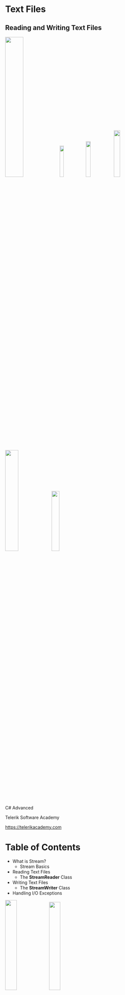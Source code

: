 <!-- section start -->
<!-- attr: { id:'', class:'slide-title', showInPresentation:true, hasScriptWrapper:true, style:'' } -->
# Text Files
## Reading and Writing Text Files
<img class="slide-image" src="\imgs\pic00.png" style="top:52.89%; left:69.53%; width:33.89%; z-index:-1" />
<img class="slide-image" src="\imgs\pic01.png" style="top:50.96%; left:91.69%; width:16.03%; z-index:-1" />
<img class="slide-image" src="\imgs\pic02.png" style="top:53.67%; left:49.19%; width:17.08%; z-index:-1" />
<img class="slide-image" src="\imgs\pic03.png" style="top:5.92%; left:5%; width:19.55%; z-index:-1" />
<img class="slide-image" src="\imgs\pic04.png" style="top:40%; left:12%; width:28.77%; z-index:-1" />
<img class="slide-image" src="\imgs\pic05.png" style="top:40%; left:14%; width:22.16%; z-index:-1" />
<div class="signature">
	<p class="signature-course">C# Advanced</p>
	<p class="signature-initiative">Telerik Software Academy</p>
	<a href="https://telerikacademy.com" class="signature-link">https://telerikacademy.com</a>
</div>




<!-- section start -->
<!-- attr: { id:'', class:'', showInPresentation:true, hasScriptWrapper:true, style:'' } -->
# Table of Contents
- What is Stream?
  - Stream Basics
- Reading Text Files
  - The **StreamReader** Class
- Writing Text Files
  - The **StreamWriter** Class
- Handling I/O Exceptions
<img class="slide-image" src="\imgs\pic06.png" style="top:57.30%; left:76.72%; width:27.18%; z-index:-1" />
<img class="slide-image" src="\imgs\pic07.png" style="top:14.17%; left:76.71%; width:26.87%; z-index:-1" />




<!-- section start -->
<!-- attr: { id:'', class:'slide-section', showInPresentation:true, hasScriptWrapper:true, style:'' } -->
# What Is Stream?
## Streams Basic Concepts
<img class="slide-image" src="\imgs\pic08.png" style="top:52%; left:35.79%; width:30%; z-index:-1" />


<!-- attr: { id:'', class:'', showInPresentation:true, hasScriptWrapper:true, style:'' } -->
# What is Stream?
- Stream is the natural way to transfer data in the computer world
- To read or write a file, we open a stream connected to the file and access the data through the stream
<img class="slide-image" src="\imgs\pic09.png" style="top:53.82%; left:24.33%; width:55.54%; z-index:-1" />
<img class="slide-image" src="\imgs\pic10.png" style="top:48.68%; left:3.74%; width:25.00%; z-index:-1" />
<img class="slide-image" src="\imgs\pic11.png" style="top:47.60%; left:79.20%; width:25.00%; z-index:-1" />


<!-- attr: { id:'', class:'', showInPresentation:true, hasScriptWrapper:true, style:'' } -->
# Streams Basics
- Streams are used for reading and writing data into and from devices
- Streams are **ordered sequences ofbytes**
  - Provide consecutive access to its elements
- Different types of streams are available to access different data sources:
  - File access, network access, memory streams and others
- Streams are open before using them and closed after that




<!-- section start -->
<!-- attr: { id:'', class:'slide-section', showInPresentation:true, hasScriptWrapper:true, style:'' } -->
# Reading Text Files
<img class="slide-image" src="\imgs\pic12.png" style="top:42%; left:37.16%; width:35.81%; z-index:-1" />


<!-- attr: { id:'', class:'', showInPresentation:true, hasScriptWrapper:true, style:'' } -->
# The StreamReader Class
- **System.IO.StreamReader**
  - The easiest way to read a text file
  - Implements methods for reading text lines and sequences of characters
  - Constructed by file name or other stream
    - Can specify the text encoding
    - For Cyrillic use **UTF8**
  - Works like **Console.Read()** / **ReadLine()** but over text files


<!-- attr: { id:'', class:'', showInPresentation:true, hasScriptWrapper:true, style:'' } -->
# StreamReader Methods
- **newStreamReader(fileName)**
  - Constructor for creating reader from given file
- **ReadLine()**
  - Reads a single text line from the stream
  - Returns **null** when end-of-file is reached
- **ReadToEnd()**
  - Reads all the text until the end of the stream
- **Close()**
  - Closes the stream reader


<!-- attr: { id:'', class:'', showInPresentation:true, hasScriptWrapper:true, style:'' } -->
# Reading a Text File
- Reading a text file and printing its content to the console:

```cs
StreamReader reader = new StreamReader("test.txt");
string fileContents = reader.ReadToEnd();
Console.WriteLine(fileContents);
streamReader.Close();
```

- Specifying the text encoding:

```cs
StreamReader reader = new StreamReader(
    "cyr.txt", Encoding.UTF8;
// Read the file contents here ...
reader.Close();
```

<!-- attr: { id:'', class:'', showInPresentation:true, hasScriptWrapper:true, style:'' } -->
# Using StreamReader – Practices
- The **StreamReader** instances should always be closed by calling the **Close()** method
  - Otherwise system resources can be lost
- In C# the preferable way to close streams and readers is by the "**using**" construction

```cs
using (<stream object>)
{
   // Use the stream here. It will be closed at the end
}
```

  - It automatically calls the **Close()**after the **using** construction is completed


<!-- attr: { id:'', class:'', showInPresentation:true, hasScriptWrapper:true, style:'' } -->
# Reading a Text File – _Example_
- Read and display a text file line by line:

```cs
StreamReader reader =
    new StreamReader("somefile.txt");
using (reader)
{
    int lineNumber = 0;
    string line = reader.ReadLine();
    while (line != null)
    {
        lineNumber++;
        Console.WriteLine("Line {0}: {1}",
            lineNumber, line);
        line = reader.ReadLine();
    }
}
```

<img class="slide-image" src="\imgs\pic13.png" style="top:19.39%; left:88.89%; width:15.21%; z-index:0" />


<!-- attr: { id:'', class:'slide-section demo', showInPresentation:true, hasScriptWrapper:true, style:'' } -->
# Reading Text Files
## [Demo]()
<img class="slide-image" src="\imgs\pic14.png" style="top:52%; left:36.85%; width:30%; z-index:-1" />




<!-- section start -->
<!-- attr: { id:'', class:'slide-section', showInPresentation:true, hasScriptWrapper:true, style:'' } -->
# Writing Text Files
## Using the StreamWriter Class
<img class="slide-image" src="\imgs\pic15.png" style="top:52%; left:27.82%; width:45%; z-index:-1" />


<!-- attr: { id:'', class:'', showInPresentation:true, hasScriptWrapper:true, style:'' } -->
# The StreamWriter Class
- **System.IO.StreamWriter**
  - Similar to **StreamReader**, but instead of reading, it provides writing functionality
- Constructed by file name or other stream

```cs
StreamWriter streamWriter =
   new StreamWriter("test.txt",
      false, Encoding.UTF8);
```

  - Can define encoding
  - For Cyrillic use “**UTF8**"

```cs
StreamWriter streamWriter =
   new StreamWriter("test.txt");
```



<!-- attr: { id:'', class:'', showInPresentation:true, hasScriptWrapper:true, style:'' } -->
# StreamWriter Methods
- **Write()**
  - Writes string or other object to the stream
  - Like **Console.Write()**
- **WriteLine()**
  - Like **Console.WriteLine()**
- **Flush()**
  - Flushes the internal buffers to the hard drive
- **AutoFlush**
  - Flush the internal buffer after each writing


<!-- attr: { id:'', class:'', showInPresentation:true, hasScriptWrapper:true, style:'' } -->
# Writing to a Text File – _Example_
- Create text file named "**numbers.txt**" and print in it the numbers from 1 to 20 (one per line):

```cs
StreamWriter streamWriter =
    new StreamWriter("numbers.txt");
using (streamWriter)
{
    for (int number = 1; number <= 20; number++)
    {
        streamWriter.WriteLine(number);
    }
}
```

<img class="slide-image" src="\imgs\pic16.png" style="top:26.01%; left:89.12%; width:16.53%; z-index:-1" />


<!-- attr: { id:'', class:'slide-section demo', showInPresentation:true, hasScriptWrapper:true, style:'' } -->
# Writing Text Files
## [Demo]()
<img class="slide-image" src="\imgs\pic17.png" style="top:52%; left:30.75%; width:40%; z-index:-1" />




<!-- section start -->
<!-- attr: { id:'', class:'slide-section', showInPresentation:true, hasScriptWrapper:true, style:'' } -->
# Handling I/O Exceptions
## Introduction
<img class="slide-image" src="\imgs\pic18.png" style="top:52%; left:29.71%; width:38%; z-index:-1" />


<!-- attr: { id:'', class:'', showInPresentation:true, hasScriptWrapper:true, style:'' } -->
# What is Exception?
- "An event that occurs during the execution of the program that disrupts the normal flow of instructions“ – definition by Google
  - Occurs when an operation can not be completed
- Exceptions tell that something unusual has happened, e. g. error or unexpected event
- I/O operations throw exceptions when operation cannot be performed (e.g. missing file)
  - When an exception is thrown, all operations after it are not processed


<!-- attr: { id:'', class:'', showInPresentation:true, hasScriptWrapper:true, style:'' } -->
# How to Handle Exceptions?
- Using **try{}**, **catch{}** and **finally{}** blocks:

```cs
try
{
    // Some exception is thrown here}
catch (<exception type>)
{    // Exception is handled here
}
finally
{
    // The code here is always executed, no
    // matter if an exception has occurred or not   }
```

<img class="slide-image" src="\imgs\pic19.png" style="top:20.28%; left:81.40%; width:22.04%; z-index:0" />


<!-- attr: { id:'', class:'', showInPresentation:true, hasScriptWrapper:true, style:'' } -->
# Catching Exceptions
- Catch block specifies the type of exceptions that is caught
  - If **catch** doesn’t specify its type, it catches all types of exceptions

```cs
try
{
  StreamReader reader = new StreamReader("file.txt");
  Console.WriteLine("File successfully open.");
}
catch (FileNotFoundException)
{
  Console.Error.WriteLine(
    "Can not find 'somefile.txt'.");
}
```



<!-- attr: { id:'', class:'', showInPresentation:true, hasScriptWrapper:true, style:'font-size: 40px;' } -->
# Handling Exceptions When Opening a File

```cs
try
{
   StreamReader streamReader = new StreamReader(
    "c:\\NotExistingFileName.txt");
}
catch (System.NullReferenceException exc)
{
   Console.WriteLine(exc.Message);
}
catch (System.IO.FileNotFoundException exc)
{
   Console.WriteLine(
    "File {0} is not found!", exc.FileName);
}
catch
{
   Console.WriteLine("Fatal error occurred.");
}
```



<!-- attr: { id:'', class:'slide-section demo', showInPresentation:true, hasScriptWrapper:true, style:'' } -->
# Handling I/O Exceptions
<img class="slide-image" src="\imgs\pic20.png" style="top:42%; left:9.36%; width:30%; z-index:-1" />




<!-- section start -->
<!-- attr: { id:'', class:'slide-section', showInPresentation:true, hasScriptWrapper:true, style:'' } -->
# Reading and Writing Text Files
<img class="slide-image" src="\imgs\pic21.png" style="top:35%; left:9.36%; width:23%; z-index:-1" />
<img class="slide-image" src="\imgs\pic22.png" style="top:42.31%; left:61.95%; width:38.57%; z-index:-1" />


<!-- attr: { id:'', class:'', showInPresentation:true, hasScriptWrapper:true, style:'' } -->
# Counting Word Occurrences – _Example_
- Counting the number of occurrences of the word "**foundme**" in a text file:

```cs
StreamReader streamReader =
 new StreamReader(@"..\..\somefile.txt");
int count = 0;
string text = streamReader.ReadToEnd();
int index = text.IndexOf("foundme", 0);
while (index != -1)
{
   count++;
   index = text.IndexOf("foundme", index + 1);
}
Console.WriteLine(count);
```

<div class="fragment balloon" style="top:68.30%; left:67.88%; width:31.44%">What is missing in this code?</div>


<!-- attr: { id:'', class:'slide-section demo', showInPresentation:true, hasScriptWrapper:true, style:'' } -->
# Counting Word Occurrences
## [Demo]()
<img class="slide-image" src="\imgs\pic23.png" style="top:52%; left:21.89%; width:55%; z-index:-1" />


<!-- attr: { id:'', class:'', showInPresentation:true, hasScriptWrapper:true, style:'' } -->
# Reading Subtitles – _Example_

- We are given a standard movie subtitles file:

```cs
.....

{2757}{2803} Allen, Bomb Squad, Special Services...
{2804}{2874} State Police and the FBI!
{2875}{2963} Lieutenant! I want you to go to St. John's Emergency...
{2964}{3037} in case we got any walk-ins from the street.
{3038}{3094} Kramer, get the city engineer!
{3095}{3142} I gotta find out a damage report. It's very important.
{3171}{3219} Who the hell would want to blow up a department store?

.....
```

<!-- attr: { id:'', class:'', showInPresentation:true, hasScriptWrapper:true, style:'' } -->
# Fixing Subtitles – _Example_
- Read subtitles file and fix it’s timing:

```cs
static void Main()
{
  try
  {
    // Obtaining the Cyrillic encoding
    System.Text.Encoding encodingCyr =
      System.Text.Encoding.UTF8;
    // Create reader with the Cyrillic encoding
    StreamReader streamReader =
      new StreamReader("source.sub", encodingCyr);
    // Create writer with the Cyrillic encoding
    StreamWriter streamWriter =
      new StreamWriter("fixed.sub",
        false, encodingCyr);

```
_(example continues)_


<!-- attr: { id:'', class:'', showInPresentation:true, hasScriptWrapper:true, style:'' } -->
# Fixing Subtitles – _Example_

```cs
    try
    {
      string line;
      while (
        (line = streamReader.ReadLine()) != null)
      {
        streamWriter.WriteLine(FixLine(line));
      }
    }
    finally
    {
      streamReader.Close();
      streamWriter.Close();
    }
  }
  catch (System.Exception exc)
  {
    Console.WriteLine(exc.Message);
  }
}
```

<div class="fragment balloon" style="top:40.33%; left:58.18%; width:43.20%">**FixLine(line)** perform fixes on the time offsets: multiplication or/and addition with constant</div>


<!-- attr: { id:'', class:'slide-section demo', showInPresentation:true, hasScriptWrapper:true, style:'' } -->
# Fixing Movie Subtitles
## [Demo]()
<img class="slide-image" src="\imgs\pic24.png" style="top:52%; left:30%; width:42%; z-index:-1" />


<!-- attr: { id:'', class:'', showInPresentation:true, hasScriptWrapper:true, style:'' } -->
# Summary
- Streams are the main I/O mechanismsin .NET
- The **StreamReader** class and **ReadLine()** method are used to read text files
- The **StreamWriter** class and **WriteLine()** method are used to write text files
- Always put file handling in **using(…)** block
- Exceptions are unusual events or error conditions
  - Can be handled by **try-catch-finally** blocks


<!-- attr: { id:'', class:'slide-section', showInPresentation:true, hasScriptWrapper:true, style:'' } -->
# Text Files
## Questions?
<img class="slide-image" src="\imgs\pic25.png" style="top:49.66%; left:4.68%; width:38.79%; z-index:-1" />


<!-- attr: { id:'', class:'', showInPresentation:true, hasScriptWrapper:true, style:'' } -->
# Free Trainings @ Telerik Academy
- C# Programming @ Telerik Academy
    - [csharpfundamentals.telerik.com](csharpfundamentals.telerik.com)
  - Telerik Software Academy
    - [academy.telerik.com](academy.telerik.com)
  - Telerik Academy @ Facebook
    - [facebook.com/TelerikAcademy](facebook.com/TelerikAcademy)
  - Telerik Software Academy Forums
    - [forums.academy.telerik.com](forums.academy.telerik.com)
<img class="slide-image" src="\imgs\pic26.png" style="top:60.37%; left:92.39%; width:13.45%; z-index:-1" />
<img class="slide-image" src="\imgs\pic27.png" style="top:30.85%; left:68.14%; width:36.30%; z-index:-1" />
<img class="slide-image" src="\imgs\pic28.png" style="top:46.32%; left:95.14%; width:10.85%; z-index:-1" />
<img class="slide-image" src="\imgs\pic29.png" style="top:13.00%; left:92.85%; width:13.01%; z-index:-1" />
